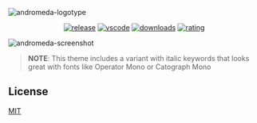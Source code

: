 ![andromeda-logotype](https://github.com/EliverLara/Andromeda/raw/HEAD/images/andromeda-cover.png)

<div align="center">
  
[![release](https://img.shields.io/github/release/EliverLara/Andromeda.svg?style=for-the-badge&logo=github&logoColor=white&colorA=2b303b&colorB=00e8c6)](https://github.com/EliverLara/Andromeda/releases/latest)  [![vscode](https://img.shields.io/badge/VS_Code-v1.26+-373277.svg?style=for-the-badge&logo=microsoft&logoColor=white&colorA=2b303b&colorB=7cb7ff)](https://code.visualstudio.com/updates/v1_26)  [![downloads](https://img.shields.io/visual-studio-marketplace/d/EliverLara.andromeda?style=for-the-badge&logo=docusign&logoColor=white&colorA=2b303b&colorB=96E072)](https://marketplace.visualstudio.com/items?itemName=EliverLara.andromeda)  [![rating](https://img.shields.io/visual-studio-marketplace/stars/EliverLara.andromeda?style=for-the-badge&logo=reverbnation&logoColor=white&colorA=2b303b&colorB=FFE66D)](https://marketplace.visualstudio.com/items?itemName=EliverLara.andromeda)

</div>

![andromeda-screenshot](https://github.com/EliverLara/Andromeda/raw/HEAD/images/andromeda.png)


> **NOTE**: This theme includes a variant with italic keywords that looks great with fonts like Operator Mono or Catograph Mono

## License

[MIT](https://github.com/EliverLara/Andromeda/blob/master/LICENSE.md)

